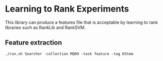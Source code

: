 # Learning to Rank Experiments

This library can produce a features file that is acceptable by learning to rank libraries such as RankLib and RankSVM.


## Feature extraction

` ./run.sh Searcher -collection MQ09 -task feature -tag KStem `